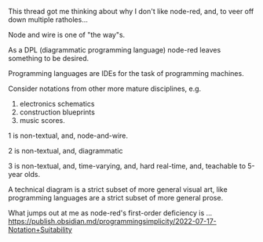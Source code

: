 This thread got me thinking about why I don't like node-red, and, to veer off down multiple ratholes...

Node and wire is one of "the way"s.

As a DPL (diagrammatic programming language) node-red leaves something to be desired.

Programming languages are IDEs for the task of programming machines.

Consider notations from other more mature disciplines, e.g.
1. electronics schematics
2. construction blueprints
3. music scores.

1 is non-textual, and, node-and-wire.  

2 is non-textual, and, diagrammatic 

3 is non-textual, and, time-varying, and, hard real-time, and, teachable to 5-year olds.

A technical diagram is a strict subset of more general visual art, like programming languages are a strict subset of more general prose.

What jumps out at me as node-red's first-order deficiency is ... https://publish.obsidian.md/programmingsimplicity/2022-07-17-Notation+Suitability